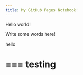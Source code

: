 ```yaml
---
title: My GitHub Pages Notebook!
---
```


Hello world!

Write some words here!

hello

===
testing
===
